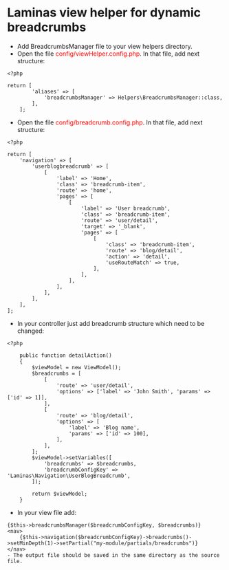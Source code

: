# Laminas view helper for dynamic breadcrumbs

- Add BreadcrumbsManager file to your view helpers directory.
- Open the file <span style="color:red"> config/viewHelper.config.php</span>. In that file, add next structure:
```
<?php

return [
        'aliases' => [
            'breadcrumbsManager' => Helpers\BreadcrumbsManager::class,
        ],
    ];
```

- Open the file <span style="color:red"> config/breadcrumb.config.php</span>. In that file, add next structure:
```
<?php

return [
    'navigation' => [
        'userblogbreadcrumb' => [
            [
                'label' => 'Home',
                'class' => 'breadcrumb-item',
                'route' => 'home',
                'pages' => [
                    [
                        'label' => 'User breadcrumb',
                        'class' => 'breadcrumb-item',
                        'route' => 'user/detail',
                        'target' => '_blank',
                        'pages' => [
                            [
                                'class' => 'breadcrumb-item',
                                'route' => 'blog/detail',
                                'action' => 'detail',
                                'useRouteMatch' => true,
                            ],
                        ],
                    ],
                ],
            ],
        ],
    ],
];
```

- In your controller just add breadcrumb structure which need to be changed:
```
<?php

    public function detailAction()
    {
        $viewModel = new ViewModel();
        $breadcrumbs = [
            [
                'route' => 'user/detail',
                'options' => ['label' => 'John Smith', 'params' => ['id' => 1]],
            ],
            [
                'route' => 'blog/detail',
                'options' => [
                    'label' => 'Blog name',
                    'params' => ['id' => 100],
                ],
            ],
        ];
        $viewModel->setVariables([
            'breadcrumbs' => $breadcrumbs,
            'breadcrumbConfigKey' => 'Laminas\Navigation\UserBlogBreadcrumb',
        ]);

        return $viewModel;
    }
```

- In your view file add:
```
{$this->breadcrumbsManager($breadcrumbConfigKey, $breadcrumbs)}
<nav>
    {$this->navigation($breadcrumbConfigKey)->breadcrumbs()->setMinDepth(1)->setPartial("my-module/partials/breadcrumbs")}
</nav>
- The output file should be saved in the same directory as the source file.
```